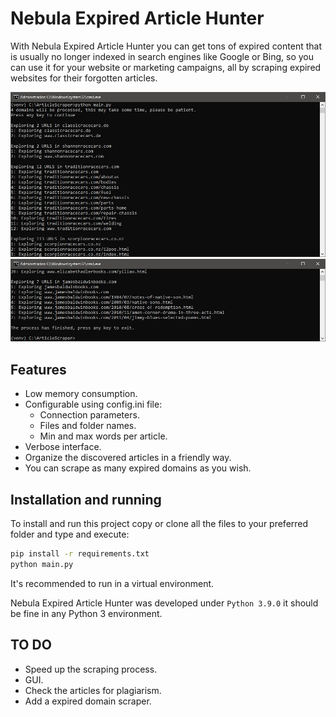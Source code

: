 # Nebula Expired Article Hunter
With Nebula Expired Article Hunter you can get tons of expired content that is usually no longer indexed
in search engines like Google or Bing, so you can use it for your website or marketing campaigns,
all by scraping expired websites for their forgotten articles.

![](screenshot1.jpg)
![](screenshot2.jpg)

## Features
* Low memory consumption.
* Configurable using config.ini file:
  * Connection parameters.
  * Files and folder names.
  * Min and max words per article.  
* Verbose interface.
* Organize the discovered articles in a friendly way.
* You can scrape as many expired domains as you wish.

## Installation and running 
To install and run this project copy or clone all the files to your preferred folder and type and execute:

```bash
pip install -r requirements.txt
python main.py
```
It's recommended to run in a virtual environment. 

Nebula Expired Article Hunter was developed under `Python 3.9.0` it should be fine in any Python 3 environment.

## TO DO
* Speed up the scraping process.
* GUI.
* Check the articles for plagiarism.
* Add a expired domain scraper.